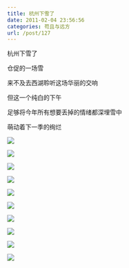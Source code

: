 ```yaml
---
title: 杭州下雪了
date: 2011-02-04 23:56:56
categories: 苟且与远方
url: /post/127
---
```


杭州下雪了

仓促的一场雪

来不及去西湖聆听这场华丽的交响

但这一个纯白的下午

足够将今年所有想要丢掉的情绪都深埋雪中

萌动着下一季的绚烂

![](https://storageapi.fleek.co/0a3a8890-e65e-47ce-93d7-0442b9209d38-bucket/blog/posts/2011-02/02-04/20.jpg)

![](https://storageapi.fleek.co/0a3a8890-e65e-47ce-93d7-0442b9209d38-bucket/blog/posts/2011-02/02-04/21.jpg)

![](https://storageapi.fleek.co/0a3a8890-e65e-47ce-93d7-0442b9209d38-bucket/blog/posts/2011-02/02-04/22.jpg)

![](https://storageapi.fleek.co/0a3a8890-e65e-47ce-93d7-0442b9209d38-bucket/blog/posts/2011-02/02-04/23.jpg)

![](https://storageapi.fleek.co/0a3a8890-e65e-47ce-93d7-0442b9209d38-bucket/blog/posts/2011-02/02-04/24.jpg)

![](https://storageapi.fleek.co/0a3a8890-e65e-47ce-93d7-0442b9209d38-bucket/blog/posts/2011-02/02-04/25.jpg)

![](https://storageapi.fleek.co/0a3a8890-e65e-47ce-93d7-0442b9209d38-bucket/blog/posts/2011-02/02-04/26.jpg)

![](https://storageapi.fleek.co/0a3a8890-e65e-47ce-93d7-0442b9209d38-bucket/blog/posts/2011-02/02-04/27.jpg)

![](https://storageapi.fleek.co/0a3a8890-e65e-47ce-93d7-0442b9209d38-bucket/blog/posts/2011-02/02-04/28.jpg)

![](https://storageapi.fleek.co/0a3a8890-e65e-47ce-93d7-0442b9209d38-bucket/blog/posts/2011-02/02-04/29.jpg)